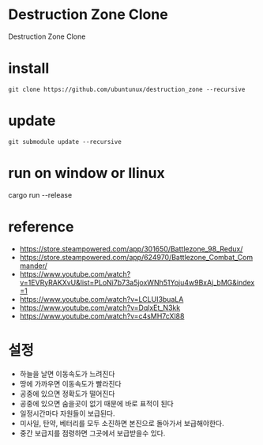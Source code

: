 # Destruction Zone Clone
Destruction Zone Clone

# install
```
git clone https://github.com/ubuntunux/destruction_zone --recursive
```

# update
```
git submodule update --recursive
```

# run on window or llinux
cargo run --release

# reference
- https://store.steampowered.com/app/301650/Battlezone_98_Redux/
- https://store.steampowered.com/app/624970/Battlezone_Combat_Commander/
- https://www.youtube.com/watch?v=1EVRyRAKXvU&list=PLoNi7b73a5joxWNh51Yoju4w9BxAj_bMG&index=1
- https://www.youtube.com/watch?v=LCLUI3buaLA
- https://www.youtube.com/watch?v=DqlxEt_N3kk
- https://www.youtube.com/watch?v=c4sMH7cXl88

# 설정
- 하늘을 날면 이동속도가 느려진다
- 땅에 가까우면 이동속도가 빨라진다
- 공중에 있으면 정확도가 떨어진다
- 공중에 있으면 숨을곳이 없기 때문에 바로 표적이 된다
- 일정시간마다 자원들이 보급된다.
- 미사일, 탄약, 베터리를 모두 소진하면 본진으로 돌아가서 보급해야한다.
- 중간 보급지를 점령하면 그곳에서 보급받을수 있다.